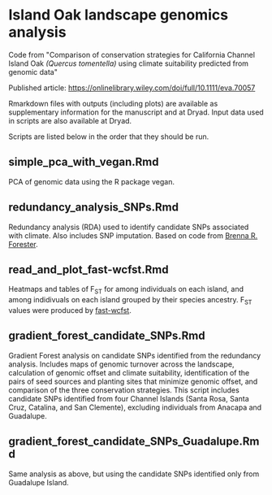 # Island Oak landscape genomics analysis
Code from "Comparison of conservation strategies for California Channel Island Oak *(Quercus tomentella)* using climate suitability predicted from genomic data"

Published article: https://onlinelibrary.wiley.com/doi/full/10.1111/eva.70057

Rmarkdown files with outputs (including plots) are available as supplementary information for the manuscript and at Dryad. Input data used in scripts are also available at Dryad.

Scripts are listed below in the order that they should be run.

## simple_pca_with_vegan.Rmd

PCA of genomic data using the R package vegan. 

## redundancy_analysis_SNPs.Rmd

Redundancy analysis (RDA) used to identify candidate SNPs associated with climate. Also includes SNP imputation. Based on code from [Brenna R. Forester](https://popgen.nescent.org/2018-03-27_RDA_GEA.html).

## read_and_plot_fast-wcfst.Rmd

 Heatmaps and tables of F<sub>ST</sub> for among individuals on each island, and among indidivuals on each island grouped by their species ancestry. F<sub>ST</sub> values were produced by [fast-wcfst](https://codeberg.org/fontenot/fast-wcfst).

## gradient_forest_candidate_SNPs.Rmd

Gradient Forest analysis on candidate SNPs identified from the redundancy analysis. Includes maps of genomic turnover across the landscape, calculation of genomic offset and climate suitability, identification of the pairs of seed sources and planting sites that minimize genomic offset, and comparison of the three conservation strategies. This script includes candidate SNPs identified from four Channel Islands (Santa Rosa, Santa Cruz, Catalina, and San Clemente), excluding individuals from Anacapa and Guadalupe.

## gradient_forest_candidate_SNPs_Guadalupe.Rmd

Same analysis as above, but using the candidate SNPs identified only from Guadalupe Island.





